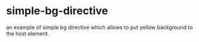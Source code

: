 # simple-bg-directive
an example of simple bg directive which allows to put yellow background to the host element.
